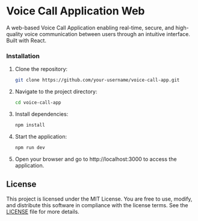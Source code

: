 # Voice Call Application Web

A web-based Voice Call Application enabling real-time, secure, and high-quality voice communication between users through an intuitive interface. Built with React.

<!--
## Features
- **Real-Time Voice Communication**: Clear and low-latency calls.
- **Secure and Private**: End-to-end encryption for user privacy.
- **Cross-Platform**: Works seamlessly on all major web browsers.

## Technology Stack
- **Frontend**: React.js
- **Real-Time Communication**: WebRTC
- **Build Tool**: Vite

## Getting Started

### Prerequisites
- **Node.js** and **npm** installed
-->

### Installation

1. Clone the repository:
   ```bash
   git clone https://github.com/your-username/voice-call-app.git

2. Navigate to the project directory:
   ```bash
   cd voice-call-app

3. Install dependencies:
   ```bash
   npm install

4. Start the application:
   ```bash
   npm run dev

5. Open your browser and go to http://localhost:3000 to access the application.


## License
This project is licensed under the MIT License. You are free to use, modify, and distribute this software in compliance with the license terms. See the [LICENSE](LICENSE) file for more details.


